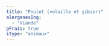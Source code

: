```yaml
---
title: "Poulet (volaille et gibier)"
alergenesIng:
  - "Viande"
pFrais: true
itype: "animaux"
---
```

